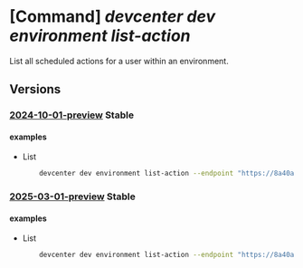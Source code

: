 # [Command] _devcenter dev environment list-action_

List all scheduled actions for a user within an environment.

## Versions

### [2024-10-01-preview](/Resources/data-plane/microsoft.devcenter/L3Byb2plY3RzL3t9L3VzZXJzL3t9L2Vudmlyb25tZW50cy97fS9hY3Rpb25z/2024-10-01-preview.xml) **Stable**

<!-- data-plane:microsoft.devcenter /projects/{}/users/{}/environments/{}/actions 2024-10-01-preview -->

#### examples

- List
    ```bash
        devcenter dev environment list-action --endpoint "https://8a40af38-3b4c-4672-a6a4-5e964b1870ed-contosodevcenter.centralus.devcenter.azure.com/" --name "mydevenv" --project-name "DevProject" --user-id "00000000-0000-0000-0000-000000000000"
    ```

### [2025-03-01-preview](/Resources/data-plane/microsoft.devcenter/L3Byb2plY3RzL3t9L3VzZXJzL3t9L2Vudmlyb25tZW50cy97fS9hY3Rpb25z/2025-03-01-preview.xml) **Stable**

<!-- data-plane:microsoft.devcenter /projects/{}/users/{}/environments/{}/actions 2025-03-01-preview -->

#### examples

- List
    ```bash
        devcenter dev environment list-action --endpoint "https://8a40af38-3b4c-4672-a6a4-5e964b1870ed-contosodevcenter.centralus.devcenter.azure.com/" --name "mydevenv" --project-name "DevProject" --user-id "00000000-0000-0000-0000-000000000000"
    ```
